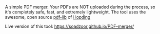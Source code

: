 A simple PDF merger. Your PDFs are NOT uploaded during the process, so it's completely safe, fast, and extremely lightweight.
The tool uses the awesome, open source [pdf-lib](https://pdf-lib.js.org/) of [Hopding](https://github.com/Hopding/pdf-lib)

Live version of this tool: https://soadzoor.github.io/PDF-merger/